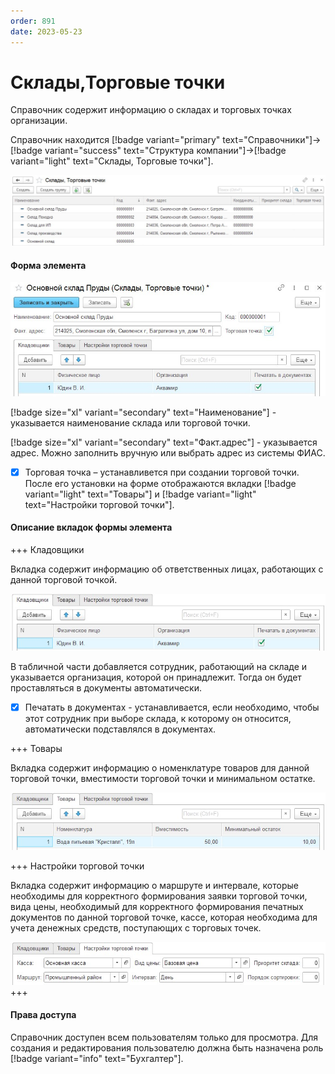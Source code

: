 ```yaml
---
order: 891
date: 2023-05-23
---
```

# Склады,Торговые точки

Справочник содержит информацию о складах и торговых точках организации.

Справочник находится [!badge variant="primary" text="Справочники"]->[!badge variant="success" text="Структура компании"]->[!badge variant="light" text="Склады, Торговые точки"].

![Форма списка склады, торговые точки](/images/Форма_списка_склады.jpg)

#### Форма элемента

![](/images/Форма_элемента_склады.jpg)

[!badge size="xl" variant="secondary" text="Наименование"] - указывается наименование склада или торговой точки.

[!badge size="xl" variant="secondary" text="Факт.адрес"] - указывается адрес. Можно заполнить вручную или выбрать адрес из системы ФИАС.

- [x] Торговая точка – устанавливется при создании торговой точки. После его установки на форме отображаются вкладки [!badge variant="light" text="Товары"] и [!badge variant="light" text="Настройки торговой точки"].

#### Описание вкладок формы элемента

+++ Кладовщики

Вкладка содержит информацию об ответственных лицах, работающих с данной торговой точкой.

![](/images/Вкладка_кладовщики.jpg)

В табличной части добавляется сотрудник, работающий на складе и указывается организация, которой он принадлежит. Тогда он будет проставляться в документы автоматически.

- [x] Печатать в документах - устанавливается, если необходимо, чтобы этот сотрудник при выборе склада, к которому он относится, автоматически подставлялся в документах.


+++ Товары

Вкладка содержит информацию о номенклатуре товаров для данной торговой точки, вместимости торговой точки и минимальном остатке.

![](/images/Вкладка_товары.jpg)

+++ Настройки торговой точки

Вкладка содержит информацию о маршруте и интервале, которые необходимы для корректного формирования заявки торговой точки, вида цены, необходимый для корректного формирования печатных документов по данной торговой точке, кассе, которая необходима для учета денежных средств, поступающих с торговых точек.

![](/images/Вкладка_настройки_торговой_точки.jpg)
+++

#### Права доступа

Справочник доступен всем пользователям только для просмотра. Для создания и редактирования пользователю должна быть назначена роль [!badge variant="info" text="Бухгалтер"].
